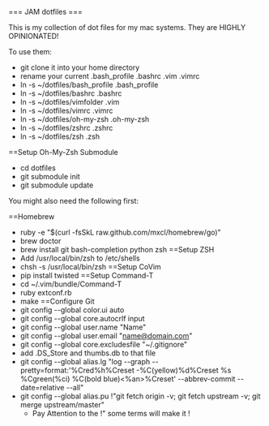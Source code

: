 === JAM dotfiles ===

This is my collection of dot files for my mac systems.
They are HIGHLY OPINIONATED!

To use them:

* git clone it into your home directory
* rename your current .bash_profile .bashrc .vim .vimrc
* ln -s ~/dotfiles/bash_profile .bash_profile
* ln -s ~/dotfiles/bashrc .bashrc
* ln -s ~/dotfiles/vimfolder .vim
* ln -s ~/dotfiles/vimrc .vimrc
* ln -s ~/dotfiles/oh-my-zsh .oh-my-zsh
* ln -s ~/dotfiles/zshrc .zshrc
* ln -s ~/dotfiles/zsh .zsh

==Setup Oh-My-Zsh Submodule
* cd dotfiles
* git submodule init
* git submodule update


You might also need the following first:

==Homebrew
* ruby -e "$(curl -fsSkL raw.github.com/mxcl/homebrew/go)"
* brew doctor
* brew install git bash-completion python zsh
==Setup ZSH
* Add /usr/local/bin/zsh to /etc/shells
* chsh -s /usr/local/bin/zsh
==Setup CoVim
* pip install twisted
==Setup Command-T
* cd ~/.vim/bundle/Command-T
* ruby extconf.rb
* make
==Configure Git
* git config --global color.ui auto
* git config --global core.autocrlf input
* git config --global user.name "Name"
* git config --global user.email "name@domain.com"
* git config --global core.excludesfile "~/.gitignore"
* add .DS_Store and thumbs.db to that file
* git config --global alias.lg "log --graph --pretty=format:'%Cred%h%Creset -%C(yellow)%d%Creset %s %Cgreen(%ci) %C(bold blue)<%an>%Creset' --abbrev-commit --date=relative --all"
* git config --global alias.pu !"git fetch origin -v; git fetch upstream -v; git merge upstream/master"
  * Pay Attention to the !" some terms will make it !
